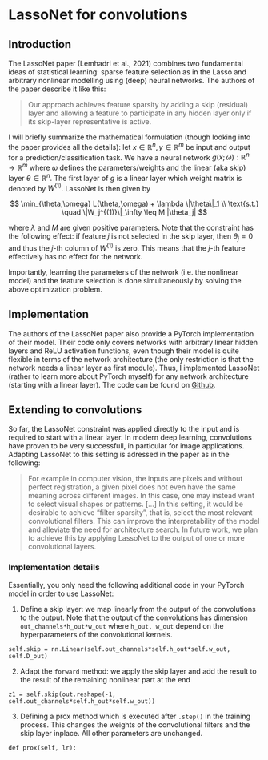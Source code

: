 # LassoNet for convolutions

## Introduction

The LassoNet paper (Lemhadri et al., 2021) combines two fundamental ideas of statistical learning: sparse feature selection as in the Lasso and arbitrary nonlinear modelling using (deep) neural networks. The authors of the paper describe it like this:

> Our approach achieves feature sparsity by adding a skip (residual) layer
 and allowing a feature to participate in any hidden layer only if its skip-layer representative
 is active.

I will briefly summarize the mathematical formulation (though looking into the paper provides all the details): let $x\in\mathbb{R}^n, y\in\mathbb{R}^m$ be input and output for a prediction/classification task. We have a neural network $g(x;\omega):\mathbb{R}^n \to \mathbb{R}^m$ where $\omega$ defines the parameters/weights and the linear (aka skip) layer $\theta \in\mathbb{R}^n$. The first layer of $g$ is a linear layer which weight matrix is denoted by $W^{(1)}$. LassoNet is then given by

$$   
  \min_{\theta,\omega} L(\theta,\omega) + \lambda \|\theta\|_1 \\
  \text{s.t.} \quad \|W_j^{(1)}\|_\infty \leq M |\theta_j|
$$

where $\lambda$ and $M$ are given positive parameters. Note that the constraint has the following effect: if feature $j$ is not selected in the skip layer, then $\theta_j=0$ and thus the $j$-th column of $W^{(1)}$ is zero. This means that the $j$-th feature effectively has no effect for the network.

Importantly, learning the parameters of the network (i.e. the nonlinear model) and the feature selection is done simultaneously by solving the above optimization problem.

## Implementation

The authors of the LassoNet paper also provide a PyTorch implementation of their model. Their code only covers networks with arbitrary linear hidden layers and ReLU activation functions, even though their model is quite flexible in terms of the network architecture (the only restriction is that the network needs a linear layer as first module). Thus, I implemented LassoNet (rather to learn more about PyTorch myself) for any network architecture (starting with a linear layer). The code can be found on [Github](https://github.com/fabian-sp/lassonet).

## Extending to convolutions

So far, the LassoNet constraint was applied directly to the input and is required to start with a linear layer. In modern deep learning, convolutions have proven to be very successfull, in particular for image applications. Adapting LassoNet to this setting is adressed in the paper as in the following: 

> For example in computer vision, the inputs are pixels and without perfect registration,
  a given pixel does not even have the same meaning across different images. In this
  case, one may instead want to select visual shapes or patterns. [...] In this setting, it would be 
  desirable to achieve “filter sparsity”, that is, select the most relevant convolutional filters. This
  can improve the interpretability of the model and alleviate the need for architecture
  search. In future work, we plan to achieve this by applying LassoNet to the output of 
  one or more convolutional layers.


### Implementation details

Essentially, you only need the following additional code in your PyTorch model in order to use LassoNet:

1) Define a skip layer: we map linearly from the output of the convolutions to the output. Note that the output of the convolutions has dimension `out_channels*h_out*w_out` where `h_out, w_out` depend on the hyperparameters of the convolutional kernels.

```
self.skip = nn.Linear(self.out_channels*self.h_out*self.w_out, self.D_out)
```

2) Adapt the `forward` method: we apply the skip layer and add the result to the result of the remaining nonlinear part at the end

```
z1 = self.skip(out.reshape(-1, self.out_channels*self.h_out*self.w_out))
```

3) Defining a prox method which is executed after `.step()` in the training process. This changes the weights of the convolutional filters and the skip layer inplace. All other parameters are unchanged.

```
def prox(self, lr):
```